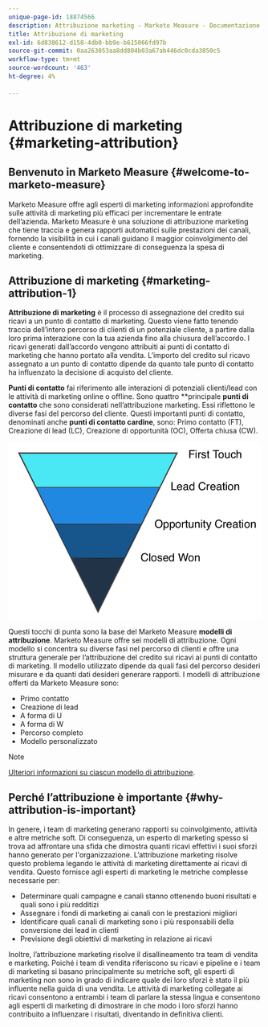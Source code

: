 ```yaml
---
unique-page-id: 18874566
description: Attribuzione marketing - Marketo Measure - Documentazione del prodotto
title: Attribuzione di marketing
exl-id: 6d838612-d158-4db0-bb9e-b615066fd97b
source-git-commit: 0aa263053aa8dd804b03a67ab446dc0cda3850c5
workflow-type: tm+mt
source-wordcount: '463'
ht-degree: 4%

---
```


# Attribuzione di marketing {#marketing-attribution}

## Benvenuto in Marketo Measure {#welcome-to-marketo-measure}

Marketo Measure offre agli esperti di marketing informazioni approfondite sulle attività di marketing più efficaci per incrementare le entrate dell’azienda. Marketo Measure è una soluzione di attribuzione marketing che tiene traccia e genera rapporti automatici sulle prestazioni dei canali, fornendo la visibilità in cui i canali guidano il maggior coinvolgimento del cliente e consentendoti di ottimizzare di conseguenza la spesa di marketing.

## Attribuzione di marketing {#marketing-attribution-1}

**Attribuzione di marketing** è il processo di assegnazione del credito sui ricavi a un punto di contatto di marketing. Questo viene fatto tenendo traccia dell’intero percorso di clienti di un potenziale cliente, a partire dalla loro prima interazione con la tua azienda fino alla chiusura dell’accordo. I ricavi generati dall’accordo vengono attribuiti ai punti di contatto di marketing che hanno portato alla vendita. L’importo del credito sul ricavo assegnato a un punto di contatto dipende da quanto tale punto di contatto ha influenzato la decisione di acquisto del cliente.

**Punti di contatto** fai riferimento alle interazioni di potenziali clienti/lead con le attività di marketing online o offline. Sono quattro **principale **punti di contatto** che sono considerati nell’attribuzione marketing. Essi riflettono le diverse fasi del percorso del cliente. Questi importanti punti di contatto, denominati anche **punti di contatto cardine**, sono: Primo contatto (FT), Creazione di lead (LC), Creazione di opportunità (OC), Offerta chiusa (CW).

![](assets/1.png)

Questi tocchi di punta sono la base del Marketo Measure **modelli di attribuzione**. Marketo Measure offre sei modelli di attribuzione. Ogni modello si concentra su diverse fasi nel percorso di clienti e offre una struttura generale per l’attribuzione del credito sui ricavi ai punti di contatto di marketing. Il modello utilizzato dipende da quali fasi del percorso desideri misurare e da quanti dati desideri generare rapporti. I modelli di attribuzione offerti da Marketo Measure sono:

* Primo contatto
* Creazione di lead
* A forma di U
* A forma di W
* Percorso completo
* Modello personalizzato

>[!NOTE]
>
>[Ulteriori informazioni su ciascun modello di attribuzione](/help/introduction-to-marketo-measure/overview-resources/marketo-measure-attribution-models.md).

## Perché l’attribuzione è importante {#why-attribution-is-important}

In genere, i team di marketing generano rapporti su coinvolgimento, attività e altre metriche soft. Di conseguenza, un esperto di marketing spesso si trova ad affrontare una sfida che dimostra quanti ricavi effettivi i suoi sforzi hanno generato per l&#39;organizzazione. L’attribuzione marketing risolve questo problema legando le attività di marketing direttamente ai ricavi di vendita. Questo fornisce agli esperti di marketing le metriche complesse necessarie per:

* Determinare quali campagne e canali stanno ottenendo buoni risultati e quali sono i più redditizi
* Assegnare i fondi di marketing ai canali con le prestazioni migliori
* Identificare quali canali di marketing sono i più responsabili della conversione dei lead in clienti
* Previsione degli obiettivi di marketing in relazione ai ricavi

Inoltre, l’attribuzione marketing risolve il disallineamento tra team di vendita e marketing. Poiché i team di vendita riferiscono su ricavi e pipeline e i team di marketing si basano principalmente su metriche soft, gli esperti di marketing non sono in grado di indicare quale dei loro sforzi è stato il più influente nella guida di una vendita. Le attività di marketing collegate ai ricavi consentono a entrambi i team di parlare la stessa lingua e consentono agli esperti di marketing di dimostrare in che modo i loro sforzi hanno contribuito a influenzare i risultati, diventando in definitiva clienti.
